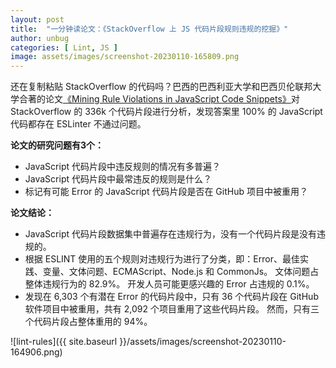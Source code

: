 ```yaml
---
layout: post
title:  "一分钟读论文：《StackOverflow 上 JS 代码片段规则违规的挖掘》"
author: unbug
categories: [ Lint, JS ]
image: assets/images/screenshot-20230110-165809.png
---
```

还在复制粘贴 StackOverflow 的代码吗？巴西的巴西利亚大学和巴西贝伦联邦大学合著的论文[《Mining Rule Violations in JavaScript Code Snippets》][paper1-url]对 StackOverflow 的 336k 个代码片段进行分析，发现答案里 100% 的 JavaScript 代码都存在 ESLinter 不通过问题。

**论文的研究问题有3个：**
- JavaScript 代码片段中违反规则的情况有多普遍？
- JavaScript 代码片段中最常违反的规则是什么？
- 标记有可能 Error 的 JavaScript 代码片段是否在 GitHub 项目中被重用？

**论文结论：**
- JavaScript 代码片段数据集中普遍存在违规行为，没有一个代码片段是没有违规的。 
- 根据 ESLINT 使用的五个规则对违规行为进行了分类，即：Error、最佳实践、变量、文体问题、ECMAScript、Node.js 和 CommonJs。 文体问题占整体违规行为的 82.9%。 开发人员可能更感兴趣的 Error 占违规的 0.1%。
- 发现在 6,303 个有潜在 Error 的代码片段中，只有 36 个代码片段在 GitHub 软件项目中被重用，共有 2,092 个项目重用了这些代码片段。 然而，只有三个代码片段占整体重用的 94%。

![lint-rules]({{ site.baseurl }}/assets/images/screenshot-20230110-164906.png)


[paper1-url]: http://gustavopinto.org/lost+found/msr2019c.pdf